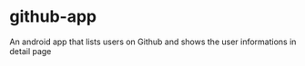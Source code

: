# github-app
 An android app that lists users on Github and shows the user informations in detail page
